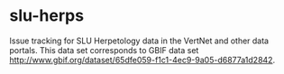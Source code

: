 # slu-herps
Issue tracking for SLU Herpetology data in the VertNet and other data portals. This data set corresponds to GBIF data set http://www.gbif.org/dataset/65dfe059-f1c1-4ec9-9a05-d6877a1d2842.
